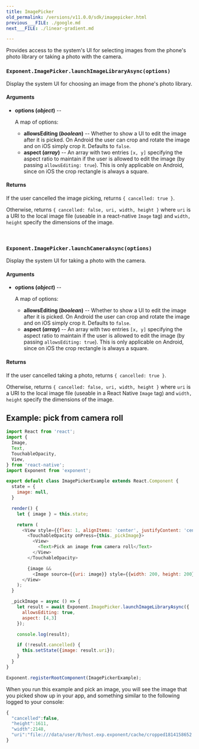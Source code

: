 ```yaml
---
title: ImagePicker
old_permalink: /versions/v11.0.0/sdk/imagepicker.html
previous___FILE: ./google.md
next___FILE: ./linear-gradient.md

---
```


Provides access to the system's UI for selecting images from the phone's photo library or taking a photo with the camera.

### `Exponent.ImagePicker.launchImageLibraryAsync(options)`
Display the system UI for choosing an image from the phone's photo library.

#### Arguments

* **options (_object_)** --

    A map of options:

  * **allowsEditing (_boolean_)** -- Whether to show a UI to edit the image after it is picked. On Android the user can crop and rotate the image and on iOS simply crop it. Defaults to `false`.
  * **aspect (_array_)** -- An array with two entries `[x, y]` specifying the aspect ratio to maintain if the user is allowed to edit the image (by passing `allowsEditing: true`). This is only applicable on Android, since on iOS the crop rectangle is always a square.

#### Returns

If the user cancelled the image picking, returns `{ cancelled: true }`.

Otherwise, returns `{ cancelled: false, uri, width, height }` where `uri` is a URI to the local image file (useable in a react-native `Image` tag) and `width, height` specify the dimensions of the image.

 
### `Exponent.ImagePicker.launchCameraAsync(options)`
Display the system UI for taking a photo with the camera.

#### Arguments

* **options (_object_)** --

    A map of options:

  * **allowsEditing (_boolean_)** -- Whether to show a UI to edit the image after it is picked. On Android the user can crop and rotate the image and on iOS simply crop it. Defaults to `false`.
  * **aspect (_array_)** -- An array with two entries `[x, y]` specifying the aspect ratio to maintain if the user is allowed to edit the image (by passing `allowsEditing: true`). This is only applicable on Android, since on iOS the crop rectangle is always a square.

#### Returns

If the user cancelled taking a photo, returns `{ cancelled: true }`.

Otherwise, returns `{ cancelled: false, uri, width, height }` where `uri` is a URI to the local image file (useable in a React Native `Image` tag) and `width, height` specify the dimensions of the image.

## Example: pick from camera roll

```javascript
import React from 'react';
import {
  Image,
  Text,
  TouchableOpacity,
  View,
} from 'react-native';
import Exponent from 'exponent';

export default class ImagePickerExample extends React.Component {
  state = {
    image: null,
  }

  render() {
    let { image } = this.state;

    return (
      <View style={{flex: 1, alignItems: 'center', justifyContent: 'center'}}>
        <TouchableOpacity onPress={this._pickImage}>
          <View>
            <Text>Pick an image from camera roll</Text>
          </View>
        </TouchableOpacity>

        {image &&
          <Image source={{uri: image}} style={{width: 200, height: 200}} /> }
      </View>
    );
  }

  _pickImage = async () => {
    let result = await Exponent.ImagePicker.launchImageLibraryAsync({
      allowsEditing: true,
      aspect: [4,3]
    });

    console.log(result);

    if (!result.cancelled) {
      this.setState({image: result.uri});
    }
  }
}

Exponent.registerRootComponent(ImagePickerExample);
```

When you run this example and pick an image, you will see the image that you picked show up in your app, and something similar to the following logged to your console:

```javascript
{
  "cancelled":false,
  "height":1611,
  "width":2148,
  "uri":"file:///data/user/0/host.exp.exponent/cache/cropped1814158652.jpg"
}
```
